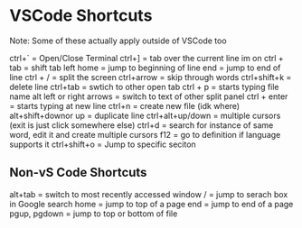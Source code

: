 # VSCode Shortcuts

Note: Some of these actually apply outside of VSCode too

ctrl+` = Open/Close Terminal
ctrl+] = tab over the current line im on
ctrl + tab = shift tab left
home = jump to beginning of line
end = jump to end of line
ctrl + / = split the screen
ctrl+arrow = skip through words
ctrl+shift+k = delete line
ctrl+tab = swtich to other open tab
ctrl + p = starts typing file name
alt  left or right arrows = switch to text of other split panel
ctrl + enter = starts typing at new line
ctrl+n = create new file (idk where)
alt+shift+downor up =  duplicate line
ctrl+alt+up/down = multiple cursors (exit is just click somewhere else)
ctrl+d = search for instance of same word, edit it and create multiple cursors
f12 = go to definition if language supports it
ctrl+shift+o = Jump to specific seciton

## Non-vS Code Shortcuts

alt+tab = switch to most recently accessed window
/ = jump to serach box in Google search
home = jump to top of a page
end = jump to end of a page
pgup, pgdown = jump to top or bottom of file

